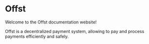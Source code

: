 # Offst

Welcome to the Offst documentation website!

Offst is a decentralized payment system, allowing to pay and process
payments efficiently and safely.


